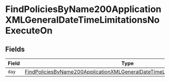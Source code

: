 # FindPoliciesByName200ApplicationXMLGeneralDateTimeLimitationsNoExecuteOn


## Fields

| Field                                                                                                                                                                                 | Type                                                                                                                                                                                  | Required                                                                                                                                                                              | Description                                                                                                                                                                           |
| ------------------------------------------------------------------------------------------------------------------------------------------------------------------------------------- | ------------------------------------------------------------------------------------------------------------------------------------------------------------------------------------- | ------------------------------------------------------------------------------------------------------------------------------------------------------------------------------------- | ------------------------------------------------------------------------------------------------------------------------------------------------------------------------------------- |
| `day`                                                                                                                                                                                 | [FindPoliciesByName200ApplicationXMLGeneralDateTimeLimitationsNoExecuteOnDay](../../models/operations/findpoliciesbyname200applicationxmlgeneraldatetimelimitationsnoexecuteonday.md) | :heavy_minus_sign:                                                                                                                                                                    | N/A                                                                                                                                                                                   |